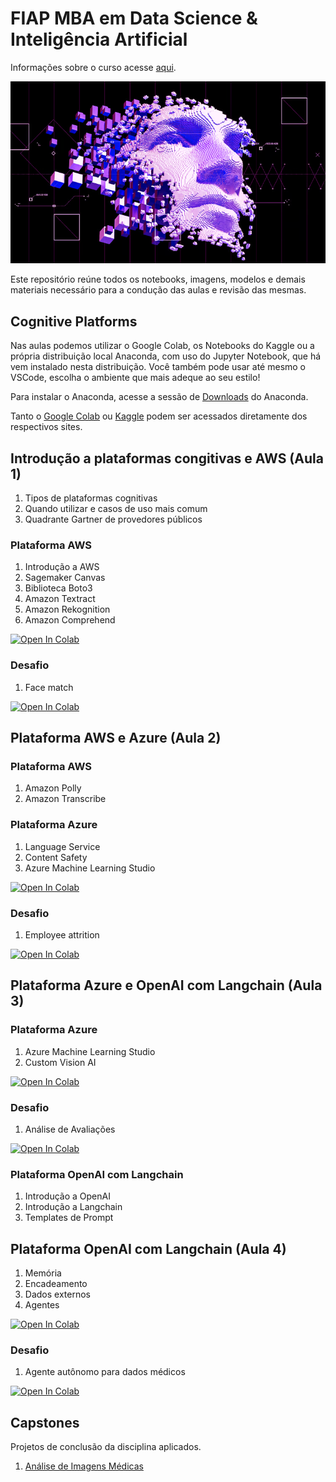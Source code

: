 # FIAP MBA em Data Science & Inteligência Artificial 

Informações sobre o curso acesse [aqui](https://www.fiap.com.br/live/mba/mba-em-data-science-artificial-intelligence/).

![alt text](image/face-ai.png)

Este repositório reúne todos os notebooks, imagens, modelos e demais materiais necessário para a condução das aulas e revisão das mesmas.

## Cognitive Platforms

Nas aulas podemos utilizar o Google Colab, os Notebooks do Kaggle ou a própria distribuição local Anaconda, com uso do Jupyter Notebook, que há vem instalado nesta distribuição. Você também pode usar até mesmo o VSCode, escolha o ambiente que mais adeque ao seu estilo!

Para instalar o Anaconda, acesse a sessão de [Downloads](https://www.anaconda.com/download) do Anaconda.

Tanto o [Google Colab](https://colab.research.google.com/) ou [Kaggle](https://www.kaggle.com/) podem ser acessados diretamente dos respectivos sites.


## Introdução a plataformas congitivas e AWS (Aula 1)

1. Tipos de plataformas cognitivas
2. Quando utilizar e casos de uso mais comum
3. Quadrante Gartner de provedores públicos

### Plataforma AWS

1. Introdução a AWS
2. Sagemaker Canvas
3. Biblioteca Boto3
4. Amazon Textract
5. Amazon Rekognition 
6. Amazon Comprehend

[![Open In Colab](https://colab.research.google.com/assets/colab-badge.svg)](https://colab.research.google.com/github/michelpf/fiap-ds-cloud-cognitive-environments/blob/master/aula-1-plataforma-aws/aula-1-plataforma-aws.ipynb) 

### Desafio

1. Face match

[![Open In Colab](https://colab.research.google.com/assets/colab-badge.svg)](https://colab.research.google.com/github/michelpf/fiap-ds-cloud-cognitive-environments/blob/master/aula-1-plataforma-aws/desafio-1/aula-1-desafio-1-solucao.ipynb)


## Plataforma AWS e Azure (Aula 2)

### Plataforma AWS

1. Amazon Polly
2. Amazon Transcribe

### Plataforma Azure

1. Language Service
2. Content Safety
3. Azure Machine Learning Studio

[![Open In Colab](https://colab.research.google.com/assets/colab-badge.svg)](https://colab.research.google.com/github/michelpf/fiap-ds-cloud-cognitive-environments/blob/master/aula-2-plataforma-aws-azure/aula-2-plataforma-aws-azure.ipynb) 

### Desafio

1. Employee attrition

[![Open In Colab](https://colab.research.google.com/assets/colab-badge.svg)](https://colab.research.google.com/github/michelpf/fiap-ds-cloud-cognitive-environments/blob/master/aula-2-plataforma-aws-azure/desafio-1/aula-2-desafio-1-solucao.ipynb)

## Plataforma Azure e OpenAI com Langchain (Aula 3)

### Plataforma Azure

1. Azure Machine Learning Studio
2. Custom Vision AI

[![Open In Colab](https://colab.research.google.com/assets/colab-badge.svg)](https://colab.research.google.com/github/michelpf/fiap-ds-cloud-cognitive-environments/blob/master/aula-3-plataforma-azure-openai-langchain/aula-3-plataforma-azure-openai-langchain.ipynb) 


### Desafio

1. Análise de Avaliações

[![Open In Colab](https://colab.research.google.com/assets/colab-badge.svg)](https://colab.research.google.com/github/michelpf/fiap-ds-cloud-cognitive-environments/blob/master/aula-3-plataforma-azure-openai-langchain/desafio-1/aula-3-desafio-1-solucao.ipynb)

### Plataforma OpenAI com Langchain

1. Introdução a OpenAI
2. Introdução a Langchain
2. Templates de Prompt

## Plataforma OpenAI com Langchain (Aula 4)

1. Memória
2. Encadeamento
3. Dados externos
4. Agentes

[![Open In Colab](https://colab.research.google.com/assets/colab-badge.svg)](https://colab.research.google.com/github/michelpf/fiap-ds-cloud-cognitive-environments/blob/master/aula-4-plataforma-openai-langchain/aula-4-plataforma-openai-langchain.ipynb) 

### Desafio

1. Agente autônomo para dados médicos

[![Open In Colab](https://colab.research.google.com/assets/colab-badge.svg)](https://colab.research.google.com/github/michelpf/fiap-ds-cloud-cognitive-environments/blob/master/aula-4-plataforma-openai-langchain/desafio-1/aula-4-desafio-1-solucao.ipynb)

## Capstones

Projetos de conclusão da disciplina aplicados.

1. [Análise de Imagens Médicas](https://github.com/michelpf/fiap-ml-visao-computacional-analise-imagens-medicas)